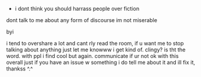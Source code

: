 - i dont think you should harrass people over fiction

  
dont talk to me about any form of discourse im not miserable


byi

i tend to overshare a lot and cant rly read the room, if u want me to stop talking about anything just let me knowww
i get kind of. clingy? is tht the word. with ppl i find cool but again. communicate if ur not ok with this
overall just if you have an issue w something i do tell me about it and ill fix it, thankss ^.^
